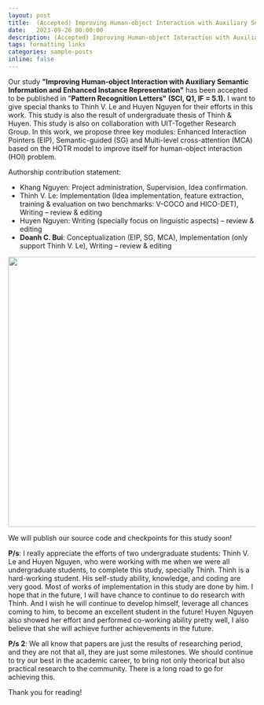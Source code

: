 ```yaml
---
layout: post
title:  (Accepted) Improving Human-object Interaction with Auxiliary Semantic Information and Enhanced Instance Representation
date:   2023-09-26 00:00:00
description: (Accepted) Improving Human-object Interaction with Auxiliary Semantic Information and Enhanced Instance Representation
tags: formatting links
categories: sample-posts
inline: false
---
```


Our study **"Improving Human-object Interaction with Auxiliary Semantic Information and Enhanced Instance Representation"** has been accepted to be published in "**Pattern Recognition Letters" (SCI, Q1, IF = 5.1).**
I want to give special thanks to Thinh V. Le and Huyen Nguyen for their efforts in this work. This study is also the result of undergraduate thesis of Thinh & Huyen. This study is also on collaboration with UIT-Together Research Group.
In this work, we propose three key modules: Enhanced Interaction Pointers (EIP), Semantic-guided (SG) and Multi-level cross-attention (MCA) based on the HOTR model to improve itself for human-object interaction (HOI) problem.

Authorship contribution statement:
- Khang Nguyen: Project administration, Supervision, Idea confirmation.
- Thinh V. Le: Implementation (Idea implementation, feature extraction, training & evaluation on two benchmarks: V-COCO and HICO-DET), Writing – review & editing
- Huyen Nguyen: Writing (specially focus on linguistic aspects) – review & editing
- **Doanh C. Bui**: Conceptualization (EIP, SG, MCA), Implementation (only support Thinh V. Le), Writing – review & editing

<img src="https://hackmd.io/_uploads/SkP9roGla.png" data-canonical-src="https://hackmd.io/_uploads/SkP9roGla.png" width="800" height="550" />

We will publish our source code and checkpoints for this study soon!

**P/s**: I really appreciate the efforts of two undergraduate students: Thinh V. Le and Huyen Nguyen, who were working with me when we were all undergraduate students, to complete this study, specially Thinh. Thinh is a hard-working student. His self-study ability, knowledge, and coding are very good. Most of works of implementation in this study are done by him. I hope that in the future, I will have chance to continue to do research with Thinh. And I wish he will continue to develop himself, leverage all chances coming to him, to become an excellent student in the future! Huyen Nguyen also showed her effort and performed co-working ability pretty well, I also believe that she will achieve further achievements in the future.

**P/s 2**: We all know that papers are just the results of researching period, and they are not that all, they are just some milestones. We should continue to try our best in the academic career, to bring not only theorical but also practical research to the community. There is a long road to go for achieving this.

Thank you for reading!
